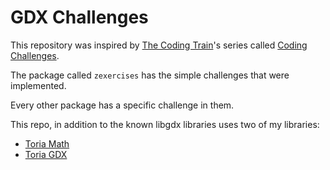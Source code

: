 
# GDX Challenges

This repository was inspired by <a href="https://www.youtube.com/c/TheCodingTrain">The Coding Train</a>'s series called <a href="https://www.youtube.com/playlist?list=PLRqwX-V7Uu6ZiZxtDDRCi6uhfTH4FilpH">Coding Challenges</a>. <br>

The package called `zexercises` has the simple challenges that were implemented. <br>

Every other package has a specific challenge in them.

This repo, in addition to the known libgdx libraries uses two of my libraries:
  - <a href="https://github.com/oziris78/toria-math">Toria Math</a>
  - <a href="https://github.com/oziris78/toria-gdx">Toria GDX</a>
